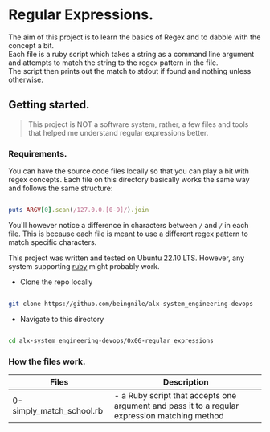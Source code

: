 # Regular Expressions.

The aim of this project is to learn the basics of Regex
and to dabble with the concept a bit.  
Each file is a ruby script which takes a string as a command line argument and attempts to match the string to the regex pattern in the file.  
The script then prints out the match to stdout if found and nothing unless otherwise.  

## Getting started.

> This project is NOT a software system, rather, a few files and tools that helped me understand regular expressions better.

### Requirements.

You can have the source code files locally so that you can play a bit with regex concepts.
Each file on this directory basically works the same way and follows the same structure:

```rb

puts ARGV[0].scan(/127.0.0.[0-9]/).join

```

You'll however notice a difference in characters between `/` and `/` in each file. This is because each file is meant to use a different regex pattern to match specific characters.

This project was written and tested on Ubuntu 22.10 LTS.
However, any system supporting [ruby](https://www.ruby-lang.org/en/) might probably work.  

* Clone the repo locally

```sh

git clone https://github.com/beingnile/alx-system_engineering-devops

```

* Navigate to this directory

```sh

cd alx-system_engineering-devops/0x06-regular_expressions

```

### How the files work.

|   Files   |   Description |
|   -----   |   ----------- |
|   0-simply_match_school.rb    |   - a Ruby script that accepts one argument and pass it to a regular expression matching method   |
